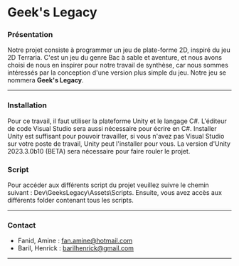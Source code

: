 # Geek's Legacy

### Présentation
Notre projet consiste à programmer un jeu de plate-forme 2D, inspiré du jeu 2D Terraria. C'est un jeu du genre Bac à sable et aventure, et nous avons choisi de nous en inspirer pour notre travail de synthèse, car nous sommes intéressés par la conception d'une version plus simple du jeu. Notre jeu se nommera **Geek's Legacy**.

---
### Installation
Pour ce travail, il faut utiliser la plateforme Unity et le langage C#. L'éditeur de code Visual Studio sera aussi nécessaire pour écrire en C#. Installer Unity est suffisant pour pouvoir travailler, si vous n'avez pas Visual Studio sur votre poste de travail, Unity peut l'installer pour vous. La version d'Unity 2023.3.0b10 (BETA) sera nécessaire pour faire rouler le projet.

### Script
Pour accéder aux différents script du projet veuillez suivre le chemin suivant : Dev\GeeksLegacy\Assets\Scripts.
Ensuite, vous avez accès aux différents folder contenant tous les scripts. 

---
### Contact
- Fanid, Amine : fan.amine@hotmail.com
- Baril, Henrick : barilhenrick@gmail.com

---